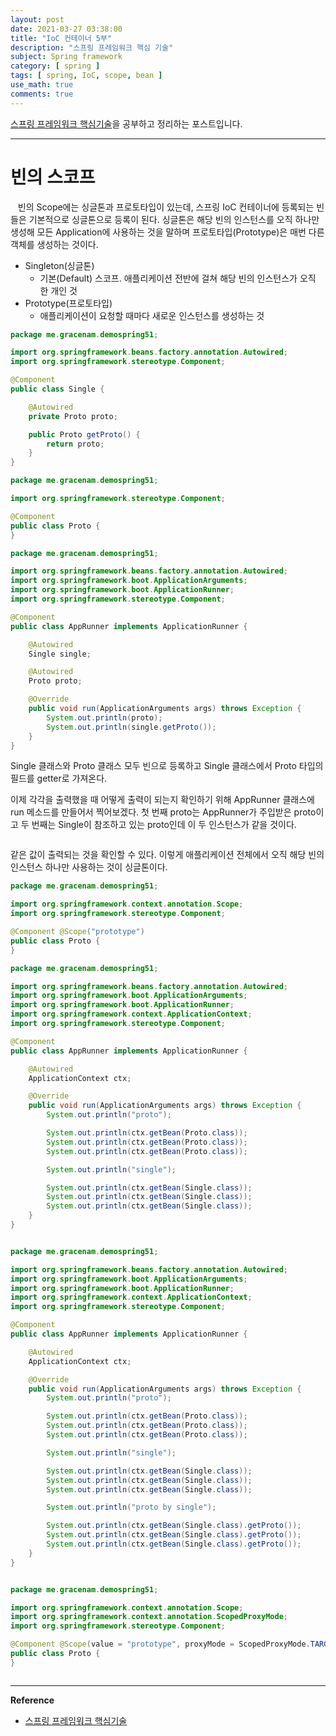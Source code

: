 ```yaml
---
layout: post
date: 2021-03-27 03:38:00
title: "IoC 컨테이너 5부"
description: "스프링 프레임워크 핵심 기술"
subject: Spring framework
category: [ spring ]
tags: [ spring, IoC, scope, bean ]
use_math: true
comments: true
---
```


[스프링 프레임워크 핵심기술](https://www.inflearn.com/course/spring-framework_core/dashboard)을 공부하고 정리하는 포스트입니다.

---

# 빈의 스코프

&nbsp;&nbsp;&nbsp;빈의 Scope에는 싱글톤과 프로토타입이 있는데, 스프링 IoC 컨테이너에 등록되는 빈들은 기본적으로 싱글톤으로 등록이 된다. 싱글톤은 해당 빈의 인스턴스를 오직 하나만 생성해 모든 Application에 사용하는 것을 말하며 프로토타입(Prototype)은 매번 다른 객체를 생성하는 것이다.

+ Singleton(싱글톤)
  + 기본(Default) 스코프. 애플리케이션 전반에 걸쳐 해당 빈의 인스턴스가 오직 한 개인 것
+ Prototype(프로토타입)
  + 애플리케이션이 요청할 때마다 새로운 인스턴스를 생성하는 것

```java
package me.gracenam.demospring51;

import org.springframework.beans.factory.annotation.Autowired;
import org.springframework.stereotype.Component;

@Component
public class Single {

    @Autowired
    private Proto proto;

    public Proto getProto() {
        return proto;
    }
}
```

```java
package me.gracenam.demospring51;

import org.springframework.stereotype.Component;

@Component
public class Proto {
}
```

```java
package me.gracenam.demospring51;

import org.springframework.beans.factory.annotation.Autowired;
import org.springframework.boot.ApplicationArguments;
import org.springframework.boot.ApplicationRunner;
import org.springframework.stereotype.Component;

@Component
public class AppRunner implements ApplicationRunner {

    @Autowired
    Single single;

    @Autowired
    Proto proto;

    @Override
    public void run(ApplicationArguments args) throws Exception {
        System.out.println(proto);
        System.out.println(single.getProto());
    }
}
```

Single 클래스와 Proto 클래스 모두 빈으로 등록하고 Single 클래스에서 Proto 타입의 필드를 getter로 가져온다.

이제 각각을 출력했을 때 어떻게 출력이 되는지 확인하기 위해 AppRunner 클래스에 run 메소드를 만들어서 찍어보겠다. 첫 번째 proto는 AppRunner가 주입받은 proto이고 두 번째는 Single이 참조하고 있는 proto인데 이 두 인스턴스가 같을 것이다.

<img><br/>

같은 값이 출력되는 것을 확인할 수 있다. 이렇게 애플리케이션 전체에서 오직 해당 빈의 인스턴스 하나만 사용하는 것이 싱글톤이다.

```java
package me.gracenam.demospring51;

import org.springframework.context.annotation.Scope;
import org.springframework.stereotype.Component;

@Component @Scope("prototype")
public class Proto {
}
```

```java
package me.gracenam.demospring51;

import org.springframework.beans.factory.annotation.Autowired;
import org.springframework.boot.ApplicationArguments;
import org.springframework.boot.ApplicationRunner;
import org.springframework.context.ApplicationContext;
import org.springframework.stereotype.Component;

@Component
public class AppRunner implements ApplicationRunner {

    @Autowired
    ApplicationContext ctx;

    @Override
    public void run(ApplicationArguments args) throws Exception {
        System.out.println("proto");

        System.out.println(ctx.getBean(Proto.class));
        System.out.println(ctx.getBean(Proto.class));
        System.out.println(ctx.getBean(Proto.class));

        System.out.println("single");

        System.out.println(ctx.getBean(Single.class));
        System.out.println(ctx.getBean(Single.class));
        System.out.println(ctx.getBean(Single.class));
    }
}
```

<img>

```java
package me.gracenam.demospring51;

import org.springframework.beans.factory.annotation.Autowired;
import org.springframework.boot.ApplicationArguments;
import org.springframework.boot.ApplicationRunner;
import org.springframework.context.ApplicationContext;
import org.springframework.stereotype.Component;

@Component
public class AppRunner implements ApplicationRunner {

    @Autowired
    ApplicationContext ctx;

    @Override
    public void run(ApplicationArguments args) throws Exception {
        System.out.println("proto");

        System.out.println(ctx.getBean(Proto.class));
        System.out.println(ctx.getBean(Proto.class));
        System.out.println(ctx.getBean(Proto.class));

        System.out.println("single");

        System.out.println(ctx.getBean(Single.class));
        System.out.println(ctx.getBean(Single.class));
        System.out.println(ctx.getBean(Single.class));

        System.out.println("proto by single");

        System.out.println(ctx.getBean(Single.class).getProto());
        System.out.println(ctx.getBean(Single.class).getProto());
        System.out.println(ctx.getBean(Single.class).getProto());
    }
}
```

<img>

```java
package me.gracenam.demospring51;

import org.springframework.context.annotation.Scope;
import org.springframework.context.annotation.ScopedProxyMode;
import org.springframework.stereotype.Component;

@Component @Scope(value = "prototype", proxyMode = ScopedProxyMode.TARGET_CLASS)
public class Proto {
}
```

<img>



---
**Reference**
+ [스프링 프레임워크 핵심기술](https://www.inflearn.com/course/spring-framework_core/dashboard)

